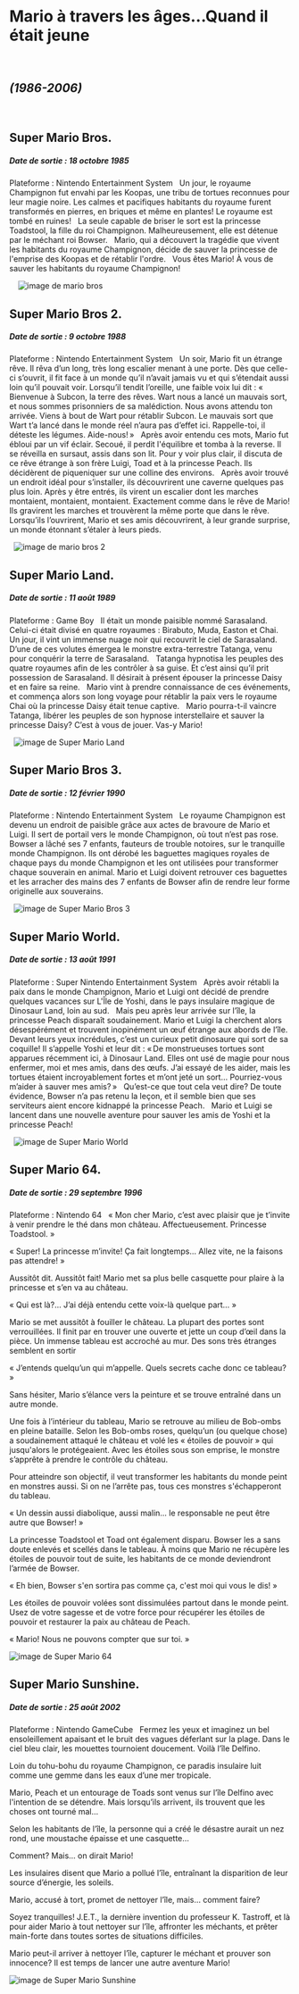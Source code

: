 # Mario à travers les âges...Quand il était jeune 

&nbsp;
## _(1986-2006)_
&nbsp;
## Super Mario Bros.
##### Date de sortie : 18 octobre 1985
Plateforme : Nintendo Entertainment System
&nbsp;
Un jour, le royaume Champignon fut envahi par les Koopas, une tribu de tortues reconnues pour leur magie noire. Les calmes et pacifiques habitants du royaume furent transformés en pierres, en briques et même en plantes! Le royaume est tombé en ruines!
&nbsp;
La seule capable de briser le sort est la princesse Toadstool, la fille du roi Champignon. Malheureusement, elle est détenue par le méchant roi Bowser.
&nbsp;
Mario, qui a découvert la tragédie que vivent les habitants du royaume Champignon, décide de sauver la princesse de l'emprise des Koopas et de rétablir l'ordre.
&nbsp;
Vous êtes Mario! À vous de sauver les habitants du royaume Champignon!


&nbsp;
&nbsp;
![image de mario bros](https://mario.nintendo.com/static/62f0c8ceb9375b67329afdbceb24d421/a25bf/screen-3.jpg)
&nbsp;
## Super Mario Bros 2.
##### Date de sortie : 9 octobre 1988
Plateforme : Nintendo Entertainment System
&nbsp;
Un soir, Mario fit un étrange rêve. Il rêva d’un long, très long escalier menant à une porte. Dès que celle-ci s’ouvrit, il fit face à un monde qu’il n’avait jamais vu et qui s’étendait aussi loin qu’il pouvait voir. Lorsqu’il tendit l’oreille, une faible voix lui dit : « Bienvenue à Subcon, la terre des rêves. Wart nous a lancé un mauvais sort, et nous sommes prisonniers de sa malédiction. Nous avons attendu ton arrivée. Viens à bout de Wart pour rétablir Subcon. Le mauvais sort que Wart t’a lancé dans le monde réel n’aura pas d’effet ici. Rappelle-toi, il déteste les légumes. Aide-nous! »
&nbsp;
Après avoir entendu ces mots, Mario fut ébloui par un vif éclair. Secoué, il perdit l'équilibre et tomba à la reverse. Il se réveilla en sursaut, assis dans son lit. Pour y voir plus clair, il discuta de ce rêve étrange à son frère Luigi, Toad et à la princesse Peach. Ils décidèrent de piqueniquer sur une colline des environs.
&nbsp;
Après avoir trouvé un endroit idéal pour s’installer, ils découvrirent une caverne quelques pas plus loin. Après y être entrés, ils virent un escalier dont les marches montaient, montaient, montaient. Exactement comme dans le rêve de Mario! Ils gravirent les marches et trouvèrent la même porte que dans le rêve. Lorsqu’ils l’ouvrirent, Mario et ses amis découvrirent, à leur grande surprise, un monde étonnant s’étaler à leurs pieds.


&nbsp;
![image de mario bros 2](https://mario.nintendo.com/static/55d121a156a5675a462ddfcac4c5e6d2/a25bf/screen-3.jpg)
&nbsp;
## Super Mario Land.
##### Date de sortie : 11 août 1989
Plateforme : Game Boy
&nbsp;
Il était un monde paisible nommé Sarasaland. Celui-ci était divisé en quatre royaumes : Birabuto, Muda, Easton et Chai.
&nbsp;
Un jour, il vint un immense nuage noir qui recouvrit le ciel de Sarasaland. D’une de ces volutes émergea le monstre extra-terrestre Tatanga, venu pour conquérir la terre de Sarasaland.
&nbsp;
Tatanga hypnotisa les peuples des quatre royaumes afin de les contrôler à sa guise. Et c’est ainsi qu’il prit possession de Sarasaland. Il désirait à présent épouser la princesse Daisy et en faire sa reine.
&nbsp;
Mario vint à prendre connaissance de ces événements, et commença alors son long voyage pour rétablir la paix vers le royaume Chai où la princesse Daisy était tenue captive.
&nbsp;
Mario pourra-t-il vaincre Tatanga, libérer les peuples de son hypnose interstellaire et sauver la princesse Daisy? C’est à vous de jouer. Vas-y Mario!


&nbsp;
![image de Super Mario Land](https://mario.nintendo.com/static/3fd1a4fbfbfae2b78de8e66b27e797b8/781b9/screen-3.jpg)
## Super Mario Bros 3.
##### Date de sortie : 12 février 1990
Plateforme : Nintendo Entertainment System
&nbsp;
Le royaume Champignon est devenu un endroit de paisible grâce aux actes de bravoure de Mario et Luigi. Il sert de portail vers le monde Champignon, où tout n’est pas rose. Bowser a lâché ses 7 enfants, fauteurs de trouble notoires, sur le tranquille monde Champignon. Ils ont dérobé les baguettes magiques royales de chaque pays du monde Champignon et les ont utilisées pour transformer chaque souverain en animal. Mario et Luigi doivent retrouver ces baguettes et les arracher des mains des 7 enfants de Bowser afin de rendre leur forme originelle aux souverains.


&nbsp;
![image de Super Mario Bros 3](https://mario.nintendo.com/static/ec0a30e730254b3bed7f482bc59820cb/a25bf/screen-1.jpg)
&nbsp;
## Super Mario World.
##### Date de sortie : 13 août 1991
Plateforme : Super Nintendo Entertainment System
&nbsp;
Après avoir rétabli la paix dans le monde Champignon, Mario et Luigi ont décidé de prendre quelques vacances sur L'Île de Yoshi, dans le pays insulaire magique de Dinosaur Land, loin au sud.
&nbsp;
Mais peu après leur arrivée sur l’île, la princesse Peach disparaît soudainement. Mario et Luigi la cherchent alors désespérément et trouvent inopinément un œuf étrange aux abords de l’île. Devant leurs yeux incrédules, c’est un curieux petit dinosaure qui sort de sa coquille! Il s’appelle Yoshi et leur dit : « De monstrueuses tortues sont apparues récemment ici, à Dinosaur Land. Elles ont usé de magie pour nous enfermer, moi et mes amis, dans des œufs. J’ai essayé de les aider, mais les tortues étaient incroyablement fortes et m’ont jeté un sort… Pourriez-vous m’aider à sauver mes amis? »
&nbsp;
Qu’est-ce que tout cela veut dire? De toute évidence, Bowser n’a pas retenu la leçon, et il semble bien que ses serviteurs aient encore kidnappé la princesse Peach.
&nbsp;
Mario et Luigi se lancent dans une nouvelle aventure pour sauver les amis de Yoshi et la princesse Peach!


&nbsp;
![image de Super Mario World](https://mario.nintendo.com/static/81b5b23a6a32d75f239c22deee9c83a7/a25bf/screen-3.jpg)
&nbsp;
## Super Mario 64.
##### Date de sortie : 29 septembre 1996
Plateforme : Nintendo 64
&nbsp;
« Mon cher Mario, c’est avec plaisir que je t’invite à venir prendre le thé dans mon château. Affectueusement. Princesse Toadstool. »

« Super! La princesse m’invite! Ça fait longtemps… Allez vite, ne la faisons pas attendre! »

Aussitôt dit. Aussitôt fait! Mario met sa plus belle casquette pour plaire à la princesse et s’en va au château.

« Qui est là?... J’ai déjà entendu cette voix-là quelque part… »

Mario se met aussitôt à fouiller le château. La plupart des portes sont verrouillées. Il finit par en trouver une ouverte et jette un coup d’œil dans la pièce. Un immense tableau est accroché au mur. Des sons très étranges semblent en sortir

« J’entends quelqu’un qui m’appelle. Quels secrets cache donc ce tableau? »

Sans hésiter, Mario s’élance vers la peinture et se trouve entraîné dans un autre monde.

Une fois à l’intérieur du tableau, Mario se retrouve au milieu de Bob-ombs en pleine bataille. Selon les Bob-ombs roses, quelqu’un (ou quelque chose) a soudainement attaqué le château et volé les « étoiles de pouvoir » qui jusqu'alors le protégeaient. Avec les étoiles sous son emprise, le monstre s’apprête à prendre le contrôle du château.

Pour atteindre son objectif, il veut transformer les habitants du monde peint en monstres aussi. Si on ne l’arrête pas, tous ces monstres s'échapperont du tableau.

« Un dessin aussi diabolique, aussi malin… le responsable ne peut être autre que Bowser! »

La princesse Toadstool et Toad ont également disparu. Bowser les a sans doute enlevés et scellés dans le tableau. À moins que Mario ne récupère les étoiles de pouvoir tout de suite, les habitants de ce monde deviendront l’armée de Bowser.

« Eh bien, Bowser s'en sortira pas comme ça, c'est moi qui vous le dis! »

Les étoiles de pouvoir volées sont dissimulées partout dans le monde peint. Usez de votre sagesse et de votre force pour récupérer les étoiles de pouvoir et restaurer la paix au château de Peach.

« Mario! Nous ne pouvons compter que sur toi. »


![image de Super Mario 64](https://mario.nintendo.com/static/0caadecbaad36e189eaed68c6fa01bd3/a25bf/screen-1.jpg)
&nbsp;
## Super Mario Sunshine.
##### Date de sortie : 25 août 2002
Plateforme : Nintendo GameCube
&nbsp;
Fermez les yeux et imaginez un bel ensoleillement apaisant et le bruit des vagues déferlant sur la plage. Dans le ciel bleu clair, les mouettes tournoient doucement. Voilà l’île Delfino.

Loin du tohu-bohu du royaume Champignon, ce paradis insulaire luit comme une gemme dans les eaux d’une mer tropicale.

Mario, Peach et un entourage de Toads sont venus sur l’île Delfino avec l'intention de se détendre. Mais lorsqu’ils arrivent, ils trouvent que les choses ont tourné mal…

Selon les habitants de l’île, la personne qui a créé le désastre aurait un nez rond, une moustache épaisse et une casquette…

Comment? Mais… on dirait Mario!

Les insulaires disent que Mario a pollué l’île, entraînant la disparition de leur source d’énergie, les soleils.

Mario, accusé à tort, promet de nettoyer l’île, mais… comment faire?

Soyez tranquilles! J.E.T., la dernière invention du professeur K. Tastroff, et là pour aider Mario à tout nettoyer sur l’île, affronter les méchants, et prêter main-forte dans toutes sortes de situations difficiles.

Mario peut-il arriver à nettoyer l’île, capturer le méchant et prouver son innocence? Il est temps de lancer une autre aventure Mario!


![image de Super Mario Sunshine](https://mario.nintendo.com/static/fe7b8e7d987c0bcd0efaf2b84f3c0d38/a25bf/screen-3.jpg)
&nbsp;
